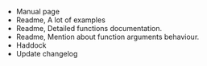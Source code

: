 - Manual page
- Readme, A lot of examples
- Readme, Detailed functions documentation.
- Readme, Mention about function arguments behaviour.
- Haddock
- Update changelog
